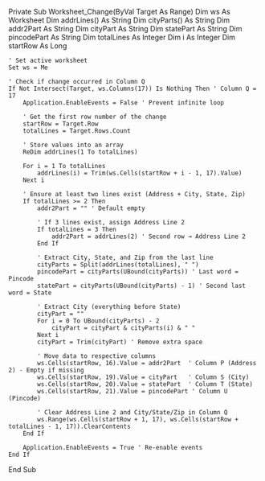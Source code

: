 Private Sub Worksheet_Change(ByVal Target As Range)
    Dim ws As Worksheet
    Dim addrLines() As String
    Dim cityParts() As String
    Dim addr2Part As String
    Dim cityPart As String
    Dim statePart As String
    Dim pincodePart As String
    Dim totalLines As Integer
    Dim i As Integer
    Dim startRow As Long

    ' Set active worksheet
    Set ws = Me

    ' Check if change occurred in Column Q
    If Not Intersect(Target, ws.Columns(17)) Is Nothing Then ' Column Q = 17
        Application.EnableEvents = False ' Prevent infinite loop

        ' Get the first row number of the change
        startRow = Target.Row
        totalLines = Target.Rows.Count

        ' Store values into an array
        ReDim addrLines(1 To totalLines)

        For i = 1 To totalLines
            addrLines(i) = Trim(ws.Cells(startRow + i - 1, 17).Value)
        Next i

        ' Ensure at least two lines exist (Address + City, State, Zip)
        If totalLines >= 2 Then
            addr2Part = "" ' Default empty

            ' If 3 lines exist, assign Address Line 2
            If totalLines = 3 Then
                addr2Part = addrLines(2) ' Second row → Address Line 2
            End If

            ' Extract City, State, and Zip from the last line
            cityParts = Split(addrLines(totalLines), " ")
            pincodePart = cityParts(UBound(cityParts)) ' Last word = Pincode
            statePart = cityParts(UBound(cityParts) - 1) ' Second last word = State

            ' Extract City (everything before State)
            cityPart = ""
            For i = 0 To UBound(cityParts) - 2
                cityPart = cityPart & cityParts(i) & " "
            Next i
            cityPart = Trim(cityPart) ' Remove extra space

            ' Move data to respective columns
            ws.Cells(startRow, 16).Value = addr2Part  ' Column P (Address 2) - Empty if missing
            ws.Cells(startRow, 19).Value = cityPart   ' Column S (City)
            ws.Cells(startRow, 20).Value = statePart  ' Column T (State)
            ws.Cells(startRow, 21).Value = pincodePart ' Column U (Pincode)

            ' Clear Address Line 2 and City/State/Zip in Column Q
            ws.Range(ws.Cells(startRow + 1, 17), ws.Cells(startRow + totalLines - 1, 17)).ClearContents
        End If

        Application.EnableEvents = True ' Re-enable events
    End If
End Sub